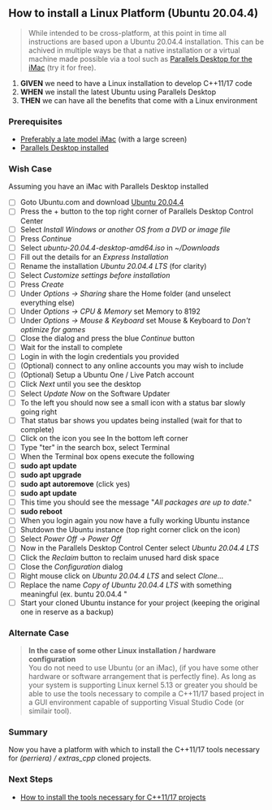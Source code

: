 

## How to install a Linux Platform (Ubuntu 20.04.4)
> While intended to be cross-platform, at this point in time all instructions are based upon a Ubuntu 20.04.4 installation. This can be achived in multiple ways be that a native installation or a virtual machine made possible via a tool such as [Parallels Desktop for the iMac](https://www.parallels.com/ca/pd/general/?gclid=CjwKCAjwjZmTBhB4EiwAynRmD6SV4LdfM_DXaYiwTJhJJBddfc6JM_bDuAuWsUyyHUMj5zEQnC3wjBoCfgcQAvD_BwE) (try it for free).

 1. **GIVEN** we need to have a Linux installation to develop C++11/17 code
 2. **WHEN** we install the latest Ubuntu using Parallels Desktop
 3. **THEN** we can have all the benefits that come with a Linux environment

### Prerequisites
  - [Preferably a late model iMac](https://www.apple.com/ca/imac-24/?afid=p238%7CsOluZynmu-dc_mtid_1870765e38482_pcrid_571348307644_pgrid_125362851562_pntwk_g_pchan__pexid__&cid=aos-ca-kwGO-mac--slid---product-) (with a large screen)
  - [Parallels Desktop installed](https://www.parallels.com/ca/pd/general/?gclid=CjwKCAjwjZmTBhB4EiwAynRmD6SV4LdfM_DXaYiwTJhJJBddfc6JM_bDuAuWsUyyHUMj5zEQnC3wjBoCfgcQAvD_BwE)

 
### Wish Case
Assuming you have an iMac with Parallels Desktop installed

 - [ ] Goto Ubuntu.com and download [Ubuntu 20.04.4](https://releases.ubuntu.com/20.04/)
 - [ ] Press the + button to the top right corner of Parallels Desktop Control Center
 - [ ] Select *Install Windows or another OS from a DVD or image file*
 - [ ] Press *Continue*
 - [ ] Select *ubuntu-20.04.4-desktop-amd64.iso* in *~/Downloads* 
 - [ ] Fill out the details for an *Express Installation*
 - [ ] Rename the installation *Ubuntu 20.04.4 LTS* (for clarity)
 - [ ] Select *Customize settings before installation*
 - [ ] Press *Create*
 - [ ] Under *Options -> Sharing* share the Home folder (and unselect everything else)
 - [ ] Under *Options -> CPU & Memory* set Memory to 8192 
 - [ ] Under *Options -> Mouse & Keyboard* set Mouse & Keyboard to *Don't optimize for games*
 - [ ] Close the dialog and press the blue *Continue* button
 - [ ] Wait for the install to complete
 - [ ] Login in with the login credentials you provided
 - [ ] (Optional) connect to any online accounts you may wish to include 
 - [ ] (Optional) Setup a Ubuntu One / Live Patch account
 - [ ] Click *Next* until you see the desktop
 - [ ] Select *Update Now* on the Software Updater
 - [ ] To the left you should now see a small icon with a status bar slowly going right
 - [ ] That status bar shows you updates being installed (wait for that to complete)
 - [ ] Click on the icon you see In the bottom left corner 
 - [ ] Type "ter" in the search box, select Terminal
 - [ ] When the Terminal box opens execute the following
 - [ ] **sudo apt update**
 - [ ] **sudo apt upgrade**
 - [ ] **sudo apt autoremove** (click yes)
 - [ ] **sudo apt update**
 - [ ]  This time you should see the message "*All packages are up to date*."
 - [ ] **sudo reboot**
 - [ ] When you login again you now have a fully working Ubuntu instance
 - [ ] Shutdown the Ubuntu instance (top right corner click on the icon)
 - [ ] Select *Power Off -> Power Off*
 - [ ] Now in the Parallels Desktop Control Center select *Ubuntu 20.04.4 LTS*
 - [ ] Click the *Reclaim* button to reclaim unused hard disk space
 - [ ] Close the *Configuration* dialog
 - [ ] Right mouse click on *Ubuntu 20.04.4 LTS* and select *Clone...*
 - [ ] Replace the name *Copy of Ubuntu 20.04.4 LTS* with something meaningful (ex. buntu 20.04.4 <your project name>"
 - [ ] Start your cloned Ubuntu instance for your project (keeping the original one in reserve as a backup)

### Alternate Case
> **In the case of some other Linux installation / hardware configuration**<br/>
> You do not need to use Ubuntu (or an iMac), (if you have some other hardware or software arrangement that is perfectly fine). As long as your system is supporting Linux kernel 5.13 or greater you should be able to use the tools necessary to compile a C++11/17 based project in a GUI environment capable of supporting Visual Studio Code (or similair tool).

### Summary 
Now you have a platform with which to install the C++11/17 tools necessary for *(perriera) /  extras_cpp* cloned projects.

### Next Steps
 - [How to install the tools necessary for C++11/17 projects](https://github.com/perriera/extras_cpp/blob/dev/docs/INSTALL.md)


